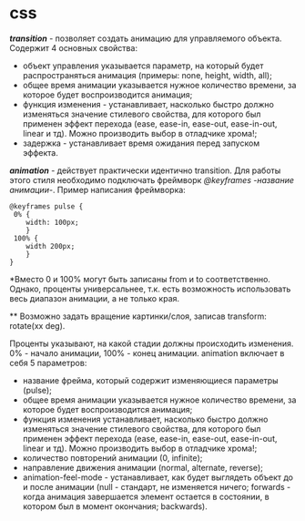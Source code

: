 # css #


***transition*** - позволяет создать анимацию для управляемого объекта. Содержит 4 основных свойства:

- объект управления указывается параметр, на который будет распространяться анимация (примеры: none, height, width, all);
- общее время анимации указывается нужное количество времени, за которое будет воспроизводится анимация;
- функция изменения - устанавливает, насколько быстро должно изменяться значение стилевого свойства, для которого был применен эффект перехода (ease, ease-in, ease-out, ease-in-out, linear и тд). Можно производить выбор в отладчике хрома!;
- задержка - устанавливает время ожидания перед запуском эффекта.


***animation*** - действует практически идентично transition. Для работы этого стиля необходимо подключать фреймворк *@keyframes -название анимации-*. Пример написания фреймворка:

    @keyframes pulse {
     0% {
    	width: 100px;
    	}
     100% {
    	width 200px;
    	}
    }
*Вместо 0 и 100% могут быть записаны from и to соответственно. Однако, проценты универсальнее, т.к. есть возможность использовать весь диапазон анимации, а не только края.

** Возможно задать вращение картинки/слоя, записав transform: rotate(xx deg).

Проценты указывают, на какой стадии должны происходить изменения. 0% - начало анимации, 100% - конец анимации.
animation включает в себя 5 параметров:

- название фрейма, который содержит изменяющиеся параметры (pulse);
- общее время анимации указывается нужное количество времени, за которое будет воспроизводится анимация;
- функция изменения устанавливает, насколько быстро должно изменяться значение стилевого свойства, для которого был применен эффект перехода (ease, ease-in, ease-out, ease-in-out, linear и тд). Можно производить выбор в отладчике хрома!;
- количество повторений анимации (0, infinite);
- направление движения анимации (normal, alternate, reverse);
- animation-feel-mode - устанавливает, как будет выглядеть объект до и после анимации (null - стандарт, не изменяется ничего; forwards - когда анимация завершается элемент остается в состоянии, в котором был в момент окончания; backwards).

